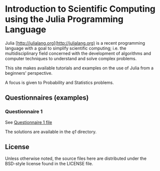 # Introduction to Scientific Computing using the Julia Programming Language

Julia [http://julialang.org](http://julialang.org) is a recent programming language with a goal to
simplify scientific computing; i.e. the multidisciplinary field concerned with the development of
algorithms and computer techniques to understand and solve complex problems.

This site makes available tutorials and examples on the use of Julia from a beginners' perspective.

A focus is given to Probability and Statistics problems.

## Questionnaires (examples)

### Questionnaire 1

See [Questionnaire 1 file](https://github.com/cpmech/JuliaLangIntro/blob/master/docs/CIVL2530Questionnaire1.pdf)

The solutions are available in the *q1* directory.

## License

Unless otherwise noted, the source files here are distributed under the BSD-style license found in the LICENSE file.
